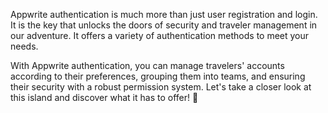 <Hero
title="Welcome to the Authentication Island 🏝️"
image="/assets/workshop/authentication/island.jpeg"
description="Get ready to explore the Island of Authentication, a crucial step in our journey! 🏝️ In this section, you
will
dive into the deep waters of authentication, a key essential for securing and managing travelers in your application.
Follow this module closely, as it is indispensable to unlock the treasures awaiting you in the following modules. 🔐"
/>

Appwrite authentication is much more than just user registration and login. It is the key that unlocks the doors of
security
and traveler management in our adventure. It offers a variety of authentication methods to meet your needs.

With Appwrite authentication, you can manage travelers' accounts according to their preferences, grouping them into
teams,
and ensuring their security with a robust permission system. Let's take a closer look at this island and discover what
it has to offer! 🔐